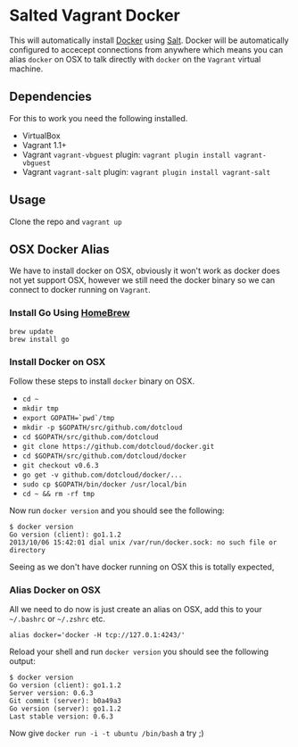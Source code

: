 # Salted Vagrant Docker

This will automatically install [Docker](http://docker.io) using [Salt](http://saltstack.com/).
Docker will be automatically configured to accecept connections from anywhere which means
you can alias ``docker`` on OSX to talk directly with ``docker`` on the ``Vagrant`` virtual machine.

## Dependencies

For this to work you need the following installed.

* VirtualBox
* Vagrant 1.1+
* Vagrant ``vagrant-vbguest`` plugin: ``vagrant plugin install vagrant-vbguest``
* Vagrant ``vagrant-salt`` plugin: ``vagrant plugin install vagrant-salt``

## Usage

Clone the repo and ``vagrant up``

## OSX Docker Alias

We have to install docker on OSX, obviously it won't work as docker does not yet support OSX, however we
still need the docker binary so we can connect to docker running on ``Vagrant``.

### Install Go Using [HomeBrew](http://brew.sh/)

```
brew update
brew install go
```

### Install Docker on OSX

Follow these steps to install ``docker`` binary on OSX.

* ``cd ~``
* ``mkdir tmp``
* ``export GOPATH=`pwd`/tmp``
* ``mkdir -p $GOPATH/src/github.com/dotcloud``
* ``cd $GOPATH/src/github.com/dotcloud``
* ``git clone https://github.com/dotcloud/docker.git``
* ``cd $GOPATH/src/github.com/dotcloud/docker``
* ``git checkout v0.6.3``
* ``go get -v github.com/dotcloud/docker/...``
* ``sudo cp $GOPATH/bin/docker /usr/local/bin``
* ``cd ~ && rm -rf tmp``

Now run ``docker version`` and you should see the following:

```
$ docker version
Go version (client): go1.1.2
2013/10/06 15:42:01 dial unix /var/run/docker.sock: no such file or directory
```

Seeing as we don't have docker running on OSX this is totally expected,

### Alias Docker on OSX

All we need to do now is just create an alias on OSX, add this to your ``~/.bashrc``
or ``~/.zshrc`` etc.

```
alias docker='docker -H tcp://127.0.1:4243/'
```

Reload your shell and run ``docker version`` you should see the following output:

```
$ docker version
Go version (client): go1.1.2
Server version: 0.6.3
Git commit (server): b0a49a3
Go version (server): go1.1.2
Last stable version: 0.6.3
```

Now give ``docker run -i -t ubuntu /bin/bash`` a try ;)

